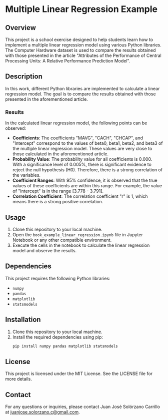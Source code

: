 # Multiple Linear Regression Example

## Overview

This project is a school exercise designed to help students learn how to implement a multiple linear regression model using various Python libraries. The Computer Hardware dataset is used to compare the results obtained with those presented in the article "Attributes of the Performance of Central Processing Units: A Relative Performance Prediction Model".

## Description

In this work, different Python libraries are implemented to calculate a linear regression model. The goal is to compare the results obtained with those presented in the aforementioned article.

### Results

In the calculated linear regression model, the following points can be observed:

- **Coefficients**: The coefficients "MAVG", "CACH", "CHCAP", and "Intercept" correspond to the values of beta0, beta1, beta2, and beta3 of the multiple linear regression model. These values are very close to those calculated in the aforementioned article.
- **Probability Value**: The probability value for all coefficients is 0.000. With a significance level of 0.005%, there is significant evidence to reject the null hypothesis (H0). Therefore, there is a strong correlation of the variables.
- **Coefficient Ranges**: With 95% confidence, it is observed that the true values of these coefficients are within this range. For example, the value of "Intercept" is in the range [3.778 - 3.791].
- **Correlation Coefficient**: The correlation coefficient "r" is 1, which means there is a strong positive correlation.

## Usage

1. Clone this repository to your local machine.
2. Open the `book_example_linear_regression.ipynb` file in Jupyter Notebook or any other compatible environment.
3. Execute the cells in the notebook to calculate the linear regression model and observe the results.

## Dependencies

This project requires the following Python libraries:
- `numpy`
- `pandas`
- `matplotlib`
- `statsmodels`

## Installation

1. Clone this repository to your local machine.
2. Install the required dependencies using pip:
    ```sh
    pip install numpy pandas matplotlib statsmodels
    ```

## License

This project is licensed under the MIT License. See the LICENSE file for more details.

## Contact

For any questions or inquiries, please contact Juan José Solórzano Carrillo at [juanjose.solorzano.c@gmail.com](mailto:juanjose.solorzano.c@gmail.com).
